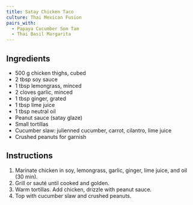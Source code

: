 ```yaml
---
title: Satay Chicken Taco
culture: Thai Mexican Fusion
pairs_with:
  - Papaya Cucumber Som Tam
  - Thai Basil Margarita
---
```


## Ingredients
- 500 g chicken thighs, cubed
- 2 tbsp soy sauce
- 1 tbsp lemongrass, minced
- 2 cloves garlic, minced
- 1 tbsp ginger, grated
- 1 tbsp lime juice
- 1 tbsp neutral oil
- Peanut sauce (satay glaze)
- Small tortillas
- Cucumber slaw: julienned cucumber, carrot, cilantro, lime juice
- Crushed peanuts for garnish

## Instructions
1. Marinate chicken in soy, lemongrass, garlic, ginger, lime juice, and oil (30 min).
2. Grill or sauté until cooked and golden.
3. Warm tortillas. Add chicken, drizzle with peanut sauce.
4. Top with cucumber slaw and crushed peanuts.
